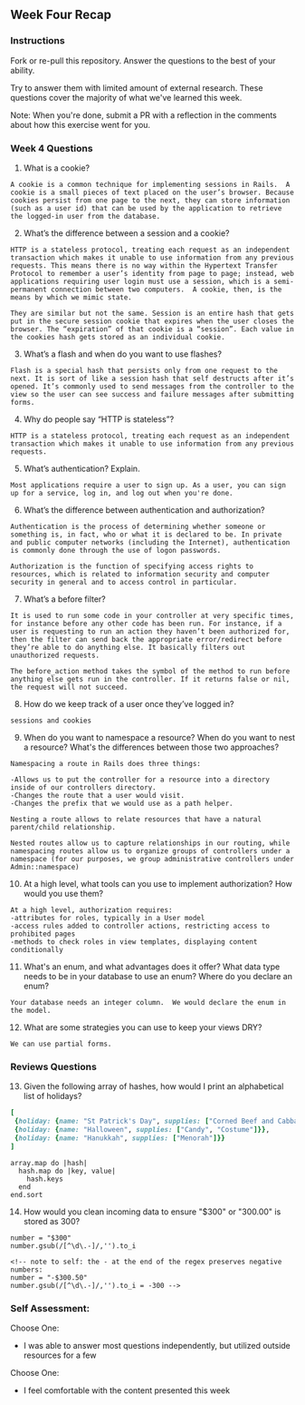 ## Week Four Recap

### Instructions
Fork or re-pull this repository. Answer the questions to the best of your ability.

Try to answer them with limited amount of external research. These questions cover the majority of what we've learned this week.

Note: When you're done, submit a PR with a reflection in the comments about how this exercise went for you.

### Week 4 Questions

1. What is a cookie?
```
A cookie is a common technique for implementing sessions in Rails.  A cookie is a small pieces of text placed on the user’s browser. Because cookies persist from one page to the next, they can store information (such as a user id) that can be used by the application to retrieve the logged-in user from the database.

```
2. What’s the difference between a session and a cookie?
```
HTTP is a stateless protocol, treating each request as an independent transaction which makes it unable to use information from any previous requests. This means there is no way within the Hypertext Transfer Protocol to remember a user’s identity from page to page; instead, web applications requiring user login must use a session, which is a semi-permanent connection between two computers.  A cookie, then, is the means by which we mimic state.

They are similar but not the same. Session is an entire hash that gets put in the secure session cookie that expires when the user closes the browser. The “expiration” of that cookie is a “session”. Each value in the cookies hash gets stored as an individual cookie.
```
3. What’s a flash and when do you want to use flashes?
```
Flash is a special hash that persists only from one request to the next. It is sort of like a session hash that self destructs after it’s opened. It’s commonly used to send messages from the controller to the view so the user can see success and failure messages after submitting forms.
```
4. Why do people say “HTTP is stateless”?
```
HTTP is a stateless protocol, treating each request as an independent transaction which makes it unable to use information from any previous requests.
```
5. What’s authentication? Explain.
```
Most applications require a user to sign up. As a user, you can sign up for a service, log in, and log out when you're done.
```
6. What’s the difference between authentication and authorization?
```
Authentication is the process of determining whether someone or something is, in fact, who or what it is declared to be. In private and public computer networks (including the Internet), authentication is commonly done through the use of logon passwords.

Authorization is the function of specifying access rights to resources, which is related to information security and computer security in general and to access control in particular.
```
7. What’s a before filter?
```
It is used to run some code in your controller at very specific times, for instance before any other code has been run. For instance, if a user is requesting to run an action they haven’t been authorized for, then the filter can send back the appropriate error/redirect before they’re able to do anything else. It basically filters out unauthorized requests.

The before_action method takes the symbol of the method to run before anything else gets run in the controller. If it returns false or nil, the request will not succeed.
```
8. How do we keep track of a user once they’ve logged in?
```
sessions and cookies
```
9. When do you want to namespace a resource? When do you want to nest a resource? What's the differences between those two approaches?
```
Namespacing a route in Rails does three things:

-Allows us to put the controller for a resource into a directory inside of our controllers directory.
-Changes the route that a user would visit.
-Changes the prefix that we would use as a path helper.

Nesting a route allows to relate resources that have a natural parent/child relationship.

Nested routes allow us to capture relationships in our routing, while namespacing routes allow us to organize groups of controllers under a namespace (for our purposes, we group administrative controllers under Admin::namespace)
```
10. At a high level, what tools can you use to implement authorization? How would you use them?
```
At a high level, authorization requires:
-attributes for roles, typically in a User model
-access rules added to controller actions, restricting access to prohibited pages
-methods to check roles in view templates, displaying content conditionally
```
11. What's an enum, and what advantages does it offer? What data type needs to be in your database to use an enum? Where do you declare an enum?
```
Your database needs an integer column.  We would declare the enum in the model.
```
12. What are some strategies you can use to keep your views DRY?
```
We can use partial forms.
```

### Reviews Questions
13. Given the following array of hashes, how would I print an alphabetical list of holidays?
```ruby
[
 {holiday: {name: "St Patrick's Day", supplies: ["Corned Beef and Cabbage"]}},
 {holiday: {name: "Halloween", supplies: ["Candy", "Costume"]}},
 {holiday: {name: "Hanukkah", supplies: ["Menorah"]}}
]
```  
```
array.map do |hash|
  hash.map do |key, value|
    hash.keys
  end
end.sort
```
14. How would you clean incoming data to ensure "$300" or "300.00" is stored as 300?
```
number = "$300"
number.gsub(/[^\d\.-]/,'').to_i

<!-- note to self: the - at the end of the regex preserves negative numbers:
number = "-$300.50"
number.gsub(/[^\d\.-]/,'').to_i = -300 -->
```
### Self Assessment:
Choose One:
* I was able to answer most questions independently, but utilized outside resources for a few

Choose One:
* I feel comfortable with the content presented this week
